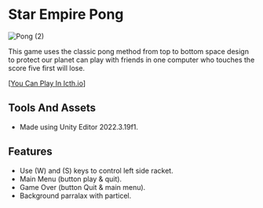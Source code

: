# Star Empire Pong
![Pong (2)](https://github.com/user-attachments/assets/ef02f34c-c276-4cf7-87c3-e1bbb691d0e8)

This game uses the classic pong method from top to bottom space 
design to protect our planet can play with friends in one computer 
who touches the score five first will lose.

[[You Can Play In Icth.io](https://ranggayupis.itch.io/empire-pong)]

## Tools And Assets
- Made using Unity Editor 2022.3.19f1.
  
## Features
- Use (W) and  (S) keys to control left side racket.
- Main Menu (button play & quit).
- Game Over (button Quit & main menu).
- Background parralax with particel. 
